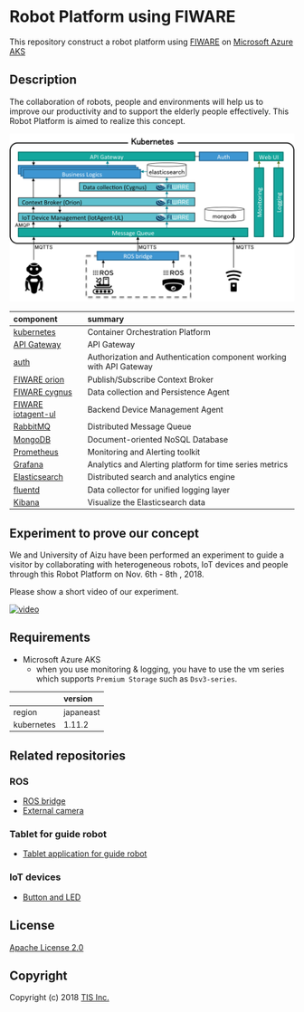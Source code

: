 # Robot Platform using FIWARE

This repository construct a robot platform using [FIWARE](http://www.fiware.org/) on [Microsoft Azure AKS](https://azure.microsoft.com/en-us/services/kubernetes-service/)

## Description
The collaboration of robots, people and environments will help us to improve our productivity and to support the elderly people effectively.
This Robot Platform is aimed to realize this concept.

![ogc_poc_architecture.png](/docs/images/ogc_poc_architecture.png)

|component|summary|
|:--|:--|
|[kubernetes](https://kubernetes.io/)|Container Orchestration Platform|
|[API Gateway](https://www.getambassador.io/)|API Gateway|
|[auth](https://github.com/tech-sketch/fiware-ambassador-auth)|Authorization and Authentication component working with API Gateway|
|[FIWARE orion](https://catalogue-server.fiware.org/enablers/publishsubscribe-context-broker-orion-context-broker)|Publish/Subscribe Context Broker|
|[FIWARE cygnus](https://catalogue-server.fiware.org/enablers/cygnus)|Data collection and Persistence Agent|
|[FIWARE iotagent-ul](https://catalogue-server.fiware.org/enablers/backend-device-management-idas)|Backend Device Management Agent|
|[RabbitMQ](https://www.rabbitmq.com/)|Distributed Message Queue|
|[MongoDB](https://www.mongodb.com/)|Document-oriented NoSQL Database|
|[Prometheus](https://prometheus.io/)|Monitoring and Alerting toolkit|
|[Grafana](https://grafana.com/)|Analytics and Alerting platform for time series metrics|
|[Elasticsearch](https://www.elastic.co/products/elasticsearch)|Distributed search and analytics engine|
|[fluentd](https://www.fluentd.org/)|Data collector for unified logging layer|
|[Kibana](https://www.elastic.co/products/kibana)|Visualize the Elasticsearch data|

## Experiment to prove our concept
We and University of Aizu have been performed an experiment to guide a visitor by collaborating with heterogeneous robots, IoT devices and people through this Robot Platform on Nov. 6th - 8th , 2018.

Please show a short video of our experiment.

[![video](http://img.youtube.com/vi/D9NPxxYgPa0/0.jpg)](https://youtu.be/D9NPxxYgPa0)

## Requirements

* Microsoft Azure AKS
    * when you use monitoring & logging, you have to use the vm series which supports `Premium Storage` such as `Dsv3-series`.

||version|
|:--|:--|
|region|japaneast|
|kubernetes|1.11.2|

## Related repositories
### ROS
* [ROS bridge](https://github.com/ogcaizu/ogc-poc1-ros)
* [External camera](https://github.com/ogcaizu/uoa_ex_cam_sys_ros)

### Tablet for guide robot
* [Tablet application for guide robot](https://github.com/ogcaizu/ogc-poc1-robot-ipad)

### IoT devices
* [Button and LED](https://github.com/ogcaizu/ogc-poc1-device)

## License

[Apache License 2.0](/LICENSE)

## Copyright
Copyright (c) 2018 [TIS Inc.](https://www.tis.co.jp/)
